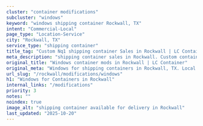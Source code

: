 ```yaml
---
cluster: "container modifications"
subcluster: "windows"
keyword: "windows shipping container Rockwall, TX"
intent: "Commercial-Local"
page_type: "Location-Service"
city: "Rockwall, TX"
service_type: "shipping container"
title_tag: "Custom Nq1 shipping container Sales in Rockwall | LC Container"
meta_description: "shipping container sales in Rockwall. Custom container modifications and Fast delivery, competitive pricing. Serving modifications area. Quote ID: F4L. Call (214) 524-4168 for your free quote today."
original_title: "Windows container mods in Rockwall | LC Container"
original_meta: "Windows for shipping containers in Rockwall, TX. Local fabrication & pro install. LC Container — Since 2003. Get a quote."
url_slug: "/rockwall/modifications/windows"
h1: "Windows for Containers in Rockwall"
internal_links: "/modifications"
priority: 3
notes: ""
noindex: true
image_alt: "shipping container available for delivery in Rockwall"
last_updated: "2025-10-20"
---
```


<!-- TODO: Add unique city/inventory copy, images, and internal links here. -->
